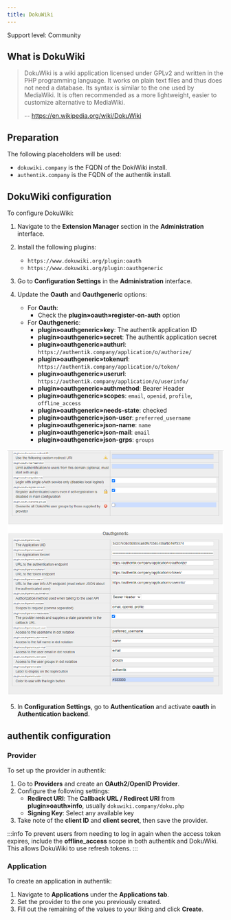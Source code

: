 ```yaml
---
title: DokuWiki
---
```


<span class="badge badge--secondary">Support level: Community</span>

## What is DokuWiki

> DokuWiki is a wiki application licensed under GPLv2 and written in the PHP programming language. It works on plain text files and thus does not need a database. Its syntax is similar to the one used by MediaWiki. It is often recommended as a more lightweight, easier to customize alternative to MediaWiki.
>
> -- https://en.wikipedia.org/wiki/DokuWiki

## Preparation

The following placeholders will be used:
- `dokuwiki.company` is the FQDN of the DokiWiki install.
- `authentik.company` is the FQDN of the authentik install.

## DokuWiki configuration

To configure DokuWiki:

1. Navigate to the **Extension Manager** section in the **Administration** interface.
2. Install the following plugins:
   - `https://www.dokuwiki.org/plugin:oauth`
   - `https://www.dokuwiki.org/plugin:oauthgeneric`

3. Go to **Configuration Settings** in the **Administration** interface.
4. Update the **Oauth** and **Oauthgeneric** options:
   - For **Oauth**:
     - Check the **plugin»oauth»register-on-auth** option
   - For **Oauthgeneric**:
     - **plugin»oauthgeneric»key**: The authentik application ID
     - **plugin»oauthgeneric»secret**: The authentik application secret
     - **plugin»oauthgeneric»authurl**: `https://authentik.company/application/o/authorize/`
     - **plugin»oauthgeneric»tokenurl**: `https://authentik.company/application/o/token/`
     - **plugin»oauthgeneric»userurl**: `https://authentik.company/application/o/userinfo/`
     - **plugin»oauthgeneric»authmethod**: Bearer Header
     - **plugin»oauthgeneric»scopes**: `email`, `openid`, `profile`, `offline_access`
     - **plugin»oauthgeneric»needs-state**: checked
     - **plugin»oauthgeneric»json-user**: `preferred_username`
     - **plugin»oauthgeneric»json-name**: `name`
     - **plugin»oauthgeneric»json-mail**: `email`
     - **plugin»oauthgeneric»json-grps**: `groups`

![](./dokuwiki_oauth_generic.png)

5. In **Configuration Settings**, go to **Authentication** and activate **oauth** in **Authentication backend**.

## authentik configuration

### Provider

To set up the provider in authentik:

1. Go to **Providers** and create an **OAuth2/OpenID Provider**.
2. Configure the following settings:
   - **Redirect URI**: The **Callback URL / Redirect URI** from **plugin»oauth»info**, usually `dokuwiki.company/doku.php`
   - **Signing Key**: Select any available key
3. Take note of the **client ID** and **client secret**, then save the provider.

:::info
To prevent users from needing to log in again when the access token expires, include the **offline_access** scope in both authentik and DokuWiki. This allows DokuWiki to use refresh tokens.
:::

### Application

To create an application in authentik:

1. Navigate to **Applications** under the **Applications tab**.
2. Set the provider to the one you previously created.
3. Fill out the remaining of the values to your liking and click **Create**.
